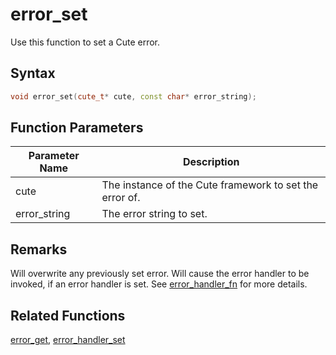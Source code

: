 # error_set

Use this function to set a Cute error.

## Syntax

```cpp
void error_set(cute_t* cute, const char* error_string);
```

## Function Parameters

Parameter Name | Description
--- | ---
cute | The instance of the Cute framework to set the error of.
error_string | The error string to set.

## Remarks

Will overwrite any previously set error. Will cause the error handler to be invoked, if an error handler is set. See [error_handler_fn](https://github.com/RandyGaul/cute_framework/blob/master/doc/cute/error_handler_fn.md) for more details.

## Related Functions

[error_get](https://github.com/RandyGaul/cute_framework/blob/master/doc/cute/error_get.md),
[error_handler_set](https://github.com/RandyGaul/cute_framework/blob/master/doc/cute/error_handler_set.md)
